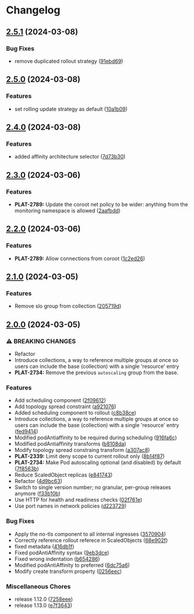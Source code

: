 # Changelog

## [2.5.1](https://github.com/lokalise/kustomize-service-base/compare/v2.5.0...v2.5.1) (2024-03-08)


### Bug Fixes

* remove duplicated rollout strategy ([91ebd69](https://github.com/lokalise/kustomize-service-base/commit/91ebd69cc8432248cfc2271070c2535f68fa4055))

## [2.5.0](https://github.com/lokalise/kustomize-service-base/compare/v2.4.0...v2.5.0) (2024-03-08)


### Features

* set rolling update strategy as default ([10a1b09](https://github.com/lokalise/kustomize-service-base/commit/10a1b0944ec77789ad1a627f838a3a19ecd7ecb7))

## [2.4.0](https://github.com/lokalise/kustomize-service-base/compare/v2.3.0...v2.4.0) (2024-03-08)


### Features

* added affinity architecture selector ([7d73b30](https://github.com/lokalise/kustomize-service-base/commit/7d73b3056ac122fc6b2677662933a5e3e784d894))

## [2.3.0](https://github.com/lokalise/kustomize-service-base/compare/v2.2.0...v2.3.0) (2024-03-06)


### Features

* **PLAT-2789:** Update the coroot net policy to be wider: anything from the monitoring namespace is allowed ([2aafbdd](https://github.com/lokalise/kustomize-service-base/commit/2aafbddad1dd0b800c43758b8db2909f838d9349))

## [2.2.0](https://github.com/lokalise/kustomize-service-base/compare/v2.1.0...v2.2.0) (2024-03-06)


### Features

* **PLAT-2789:** Allow connections from coroot ([1c2ed26](https://github.com/lokalise/kustomize-service-base/commit/1c2ed26a7ee6ed5861d2d3e830a60df633f19e3d))

## [2.1.0](https://github.com/lokalise/kustomize-service-base/compare/v2.0.0...v2.1.0) (2024-03-05)


### Features

* Remove slo group from collection ([205719d](https://github.com/lokalise/kustomize-service-base/commit/205719d461463e92f4413dcc19cb627c001f54f8))

## [2.0.0](https://github.com/lokalise/kustomize-service-base/compare/v2.0.0...v2.0.0) (2024-03-05)


### ⚠ BREAKING CHANGES

* Refactor
* Introduce collections, a way to reference multiple groups at once so users can include the base (collection) with a single 'resource' entry
* **PLAT-2734:** Remove the previous `autoscaling` group from the base.

### Features

* Add scheduling component ([2f09612](https://github.com/lokalise/kustomize-service-base/commit/2f09612a793e5ccdcb7285e4f8f0a6f224a1685e))
* Add topology spread constraint ([a921076](https://github.com/lokalise/kustomize-service-base/commit/a9210769d17d4cd4e334aca6eeec5ca4f00fea1c))
* Added scheduling component to rollout ([c8b38ce](https://github.com/lokalise/kustomize-service-base/commit/c8b38ce5becbd02c06577c37e2a89933f232774a))
* Introduce collections, a way to reference multiple groups at once so users can include the base (collection) with a single 'resource' entry ([fed9414](https://github.com/lokalise/kustomize-service-base/commit/fed9414acced23e39a0f66c2f0da8b5bee8e669e))
* Modified podAntiaffinity to be required during scheduling ([916fa6c](https://github.com/lokalise/kustomize-service-base/commit/916fa6cd2483a998d211e8173c0a4b52f6236001))
* Modified podAntiaffinity transforms ([b8108da](https://github.com/lokalise/kustomize-service-base/commit/b8108dad9df3e980a08a1a9b95e33fd99f0844f5))
* Modify topology spread constraing transform ([a307ac8](https://github.com/lokalise/kustomize-service-base/commit/a307ac8c77de03c7879be16b9d623fb7b110bfd1))
* **PLAT-2339:** Limit deny scope to current rollout only ([8b14f87](https://github.com/lokalise/kustomize-service-base/commit/8b14f870c42d613d2b8faf1ed1d0c51285c789b2))
* **PLAT-2734:** Make Pod autoscaling optional (and disabled) by default ([7f8563b](https://github.com/lokalise/kustomize-service-base/commit/7f8563b7c5012db590c596efa0c1fd1b710df248))
* Reduce ScaledObject replicas ([e841743](https://github.com/lokalise/kustomize-service-base/commit/e841743f82dca771b3297468924ab39fac34f0c1))
* Refactor ([4d9bc63](https://github.com/lokalise/kustomize-service-base/commit/4d9bc63d6a69f7b482c7a9f99d051cf9a14e176c))
* Switch to single version number; no granular, per-group releases anymore ([f33b10b](https://github.com/lokalise/kustomize-service-base/commit/f33b10b121072ec28c4a794b22e0be6ccd97de31))
* Use HTTP for health and readiness checks ([02f761e](https://github.com/lokalise/kustomize-service-base/commit/02f761eb3206c1cdc950ce92faf281b883f518d5))
* Use port names in network policies ([d223729](https://github.com/lokalise/kustomize-service-base/commit/d223729b9b3e8204074a0db8a5c4078c38b2d830))


### Bug Fixes

* Apply the no-tls component to all internal ingresses ([3570904](https://github.com/lokalise/kustomize-service-base/commit/3570904b0a5409b27a103aa2e07c2bc520ff360f))
* Correctly reference rollout referece in ScaledObjects ([68e902f](https://github.com/lokalise/kustomize-service-base/commit/68e902f82faacc9dd255243ccb37b1aed9740c11))
* fixed metadata ([416db1f](https://github.com/lokalise/kustomize-service-base/commit/416db1fd94133b8d071a58b3ec1233dc3dba380f))
* Fixed podAntiAffinity syntax ([9eb3dce](https://github.com/lokalise/kustomize-service-base/commit/9eb3dce6827b6164a9f56c2df482573fdac614da))
* Fixed wrong indentation ([b654286](https://github.com/lokalise/kustomize-service-base/commit/b6542860b1cd2daa563ffb795029195d3056f185))
* Modified podAntiAffinity to preferred ([6dc75a6](https://github.com/lokalise/kustomize-service-base/commit/6dc75a6aa278dbe9db91653b0eb135a99c96bef3))
* Modify create transform property ([0256eec](https://github.com/lokalise/kustomize-service-base/commit/0256eec9c53b428e4089c560ee86ed90dfbb02c4))


### Miscellaneous Chores

* release 1.12.0 ([7258eee](https://github.com/lokalise/kustomize-service-base/commit/7258eeef51394a2246872b5a8eec9440cc1d424c))
* release 1.13.0 ([e7f3643](https://github.com/lokalise/kustomize-service-base/commit/e7f3643d1d4a46880429154ce8597a2621f90363))
